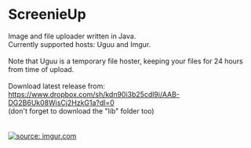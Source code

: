 # ScreenieUp
Image and file uploader written in Java. <br />
Currently supported hosts: Uguu and Imgur.<br />
<br />
Note that Uguu is a temporary file hoster, keeping your files for 24 hours from time of upload.<br />
<br />
Download latest release from:<br />
https://www.dropbox.com/sh/kdn90i3b25cdl9i/AAB-DG2B6Uk08WisCj2HzkG1a?dl=0 <br />
(don't forget to download the "lib" folder too)<br />
<br />
<br />
<a href="http://imgur.com/YbEHbdp"><img src="http://i.imgur.com/YbEHbdp.png" title="source: imgur.com" /></a>
